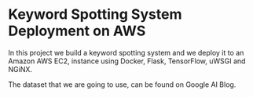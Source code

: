 # Keyword Spotting System Deployment on AWS

In this project we build a keyword spotting system and we deploy it to an Amazon AWS EC2, instance using Docker, Flask, TensorFlow, uWSGI and NGiNX.

The dataset that we are going to use, can be found on Google AI Blog.
